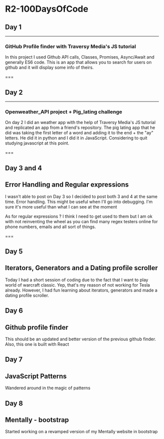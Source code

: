 # R2-100DaysOfCode

## Day 1

---

### GitHub Profile finder with Traversy Media's JS tutorial

In this project I used Github API calls, Classes, Promises, Async/Await and generally ES6 code. This is an app that allows you to search for users on github and it will display some info of theirs.

===

## Day 2

---

### Openweather_API project + Pig_lating challenge

On day 2 I did an weather app with the help of Traversy Media's JS tutorial and replicated an app from a friend's repository. The pig lating app that he did was taking the first letter of a word and adding it to the end + the "ay" letters. He did it in python and I did it in JavaScript. Considering to quit studying javascript at this point.

===

## Day 3 and 4

## Error Handling and Regular expressions

I wasn't able to post on Day 3 so I decided to post both 3 and 4 at the same time.
Error handling. This might be useful when I'll go into debugging. I'm sure it's more useful than what I can see at the moment

As for regular expressions ? I think I need to get used to them but I am ok with not reinventing the wheel as you can find many regex testers online for phone numbers, emails and all sort of things.

===

## Day 5

## Iterators, Generators and a Dating profile scroller

Today I had a short session of coding due to the fact that I want to play world of warcraft classic. Yep, that's my reason of not working for Tesla already. However, I had fun learning about iterators, generators and made a dating profile scroller.

## Day 6

## Github profile finder

This should be an updated and better version of the previous github finder. Also, this one is built with React

## Day 7 

## JavaScript Patterns

Wandered around in the magic of patterns

## Day 8 

## Mentally - bootstrap

Started working on a revamped version of my Mentally website in bootstrap
